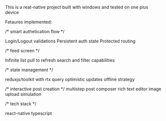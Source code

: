 This is a reat-native project built with windows and tested on one plus device

Fetaures implemented:

/* smart authetication flow */

Login/Logout validations
Persistent auth state
Protected routing


/* feed screen */

Infinite list 
pull to refresh 
search and filter capabilities


/* state management */

reduxjs/toolkit with rtx query
optimistic updates
offline strategy

/* interactive post creation */
multistep post composer
rich text editor
image upload simulation

/* tech stack */

react-native
typescript

